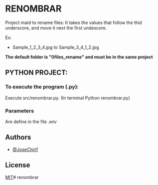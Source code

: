 # RENOMBRAR
Project maid to rename files:
It takes the values  that follow the thid underscore, and move it next the first undescore.

Ex:
- Sample_1_2_3_4.jpg to Sample_3_4_1_2.jpg

**The default folder is "0files_rename" and must be in the same project**


## PYTHON PROJECT:
### To execute the program (.py):
Execute src/renombrar.py.
(In terminal Python renombrar.py)

### Parameters
Are define in the file .env

## Authors

- [@JoseChirif](https://github.com/JoseChirif)



## License

[MIT](https://choosealicense.com/licenses/mit/)# renombrar


